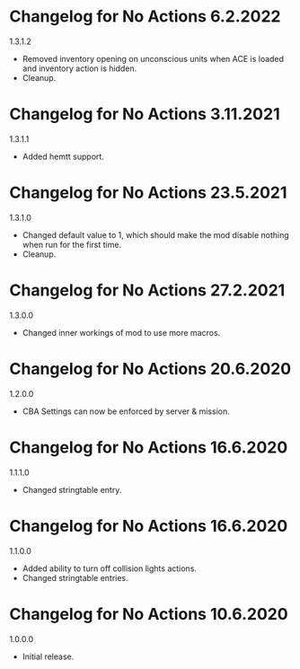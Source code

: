 # Changelog for No Actions 6.2.2022

1.3.1.2
- Removed inventory opening on unconscious units when ACE is loaded and inventory action is hidden.
- Cleanup.

# Changelog for No Actions 3.11.2021

1.3.1.1
- Added hemtt support.

# Changelog for No Actions 23.5.2021

1.3.1.0
- Changed default value to 1, which should make the mod disable nothing when run for the first time.
- Cleanup.

# Changelog for No Actions 27.2.2021

1.3.0.0
- Changed inner workings of mod to use more macros.

# Changelog for No Actions 20.6.2020

1.2.0.0
- CBA Settings can now be enforced by server & mission.

# Changelog for No Actions 16.6.2020

1.1.1.0
- Changed stringtable entry.

# Changelog for No Actions 16.6.2020

1.1.0.0
- Added ability to turn off collision lights actions.
- Changed stringtable entries.

# Changelog for No Actions 10.6.2020

1.0.0.0
- Initial release.

